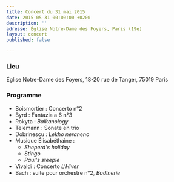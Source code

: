 ```yaml
---
title: Concert du 31 mai 2015
date: 2015-05-31 00:00:00 +0200
description: ''
adresse: Église Notre-Dame des Foyers, Paris (19e)
layout: concert
published: false

---
```

### Lieu

Église Notre-Dame des Foyers, 18-20 rue de Tanger, 75019 Paris

### Programme

* Boismortier : Concerto n°2
* Byrd : Fantazia a 6 n°3
* Rokyta : _Balkanology_
* Telemann : Sonate en trio
* Dobrinescu : _Lekho neraneno_
* Musique Élisabéthaine :
  * _Sheperd's holiday_
  * _Stingo_
  * _Paul's steeple_
* Vivaldi : Concerto _L'Hiver_
* Bach : suite pour orchestre n°2, _Badinerie_